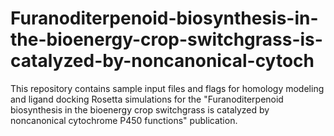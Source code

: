 # Furanoditerpenoid-biosynthesis-in-the-bioenergy-crop-switchgrass-is-catalyzed-by-noncanonical-cytoch
This repository contains sample input files and flags for homology modeling and ligand docking Rosetta simulations for the "Furanoditerpenoid biosynthesis in the bioenergy crop switchgrass is catalyzed by noncanonical cytochrome P450 functions" publication. 
